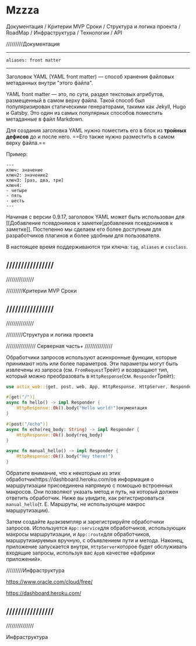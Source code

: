 # Mzzza
Документация  / Критерии MVP Сроки / Структура и логика проекта / RoadMap / Инфраструктура  / Технологии  / API







/////////Документация 

---
    aliases: front matter
---

Заголовок YAML (YAML front matter) — способ хранения файловых метаданных внутри "этого файла".

YAML front matter — это, по сути, раздел текстовых атрибутов, размещенный в самом верху файла. Такой способ был популяризирован статическими генераторами, такими как Jekyll, Hugo и Gatsby. Это один из самых популярных способов поместить метаданные в файл Markdown.

Для создания заголовка YAML нужно поместить его в блок из **тройных дефисов** до и после него. ==Его также нужно разместить в самом верху файла.==

Пример:

```
---
ключ: значение
ключ2: значение2
ключ3: [раз, два, три]
ключ4:
- четыре
- пять
- шесть
---
```

Начиная с версии 0.9.17, заголовок YAML может быть использован для [[Добавление псевдонимов к заметке|добавления псевдонимов к заметке]]. Постепенно мы сделаем его более доступным для разработчиков плагинов и более удобным для пользователя.

В настоящее время поддерживаются три ключа: `tag`, `aliases` и `cssclass`.


 
 
 
 
 
//////////////// 
------------------------
 ///////////////

 
 
 

 
 
 
 
  /////////Критерии MVP Сроки
  
  
  
 
 
 
 
 
 
//////////////// 
------------------------
 ///////////////
 
 
 
 
 


/////////Структура и логика проекта
 
 
 
 
 
 
//////////////// 
 Серверная часть+
 ///////////////
 
 Обработчики запросов используют асинхронные функции, которые принимают ноль или более параметров. Эти параметры могут быть извлечены из запроса (см. `FromRequest`Трейт) и возвращают тип, который можно преобразовать в `HttpResponse`(см. `Responder`Трейт):

```rust
use actix_web::{get, post, web, App, HttpResponse, HttpServer, Responder};

#[get("/")]
async fn hello() -> impl Responder {
    HttpResponse::Ok().body("Hello world!")окументация
}

#[post("/echo")]
async fn echo(req_body: String) -> impl Responder {
    HttpResponse::Ok().body(req_body)
}

async fn manual_hello() -> impl Responder {
    HttpResponse::Ok().body("Hey there!")
}
```

Обратите внимание, что к некоторым из этих обработчикhttps://dashboard.heroku.com/ов информация о маршрутизации присоединена напрямую с помощью встроенных макросов. Они позволяют указать метод и путь, на который должен ответить обработчик. Ниже вы увидите, как регистрироваться `manual_hello`(т. Е. Маршруты, не использующие макрос маршрутизации).

Затем создайте `App`экземпляр и зарегистрируйте обработчики запросов. Используется `App::service`для обработчиков, использующих макросы маршрутизации, и `App::route`для обработчиков, маршрутизируемых вручную, с объявлением пути и метода. Наконец, приложение запускается внутри, `HttpServer`которое будет обслуживать входящие запросы, используя вас `App`в качестве «фабрики приложений».








/////////Инфраструктура
 
 
 https://www.oracle.com/cloud/free/
 
 https://dashboard.heroku.com/
 
 
 
 
//////////////// 
----------------------
 ///////////////

Инфраструктура
